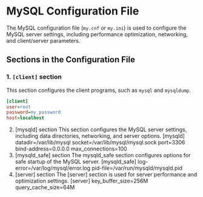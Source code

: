# MySQL Configuration File

The MySQL configuration file (`my.cnf` or `my.ini`) is used to configure the MySQL server settings, including performance optimization, networking, and client/server parameters.

## Sections in the Configuration File

### 1. `[client]` section

This section configures the client programs, such as `mysql` and `mysqldump`.

```ini
[client]
user=root
password=my_password
host=localhost
```
2. [mysqld] section
This section configures the MySQL server settings, including data directories, networking, and server options.
[mysqld]
datadir=/var/lib/mysql
socket=/var/lib/mysql/mysql.sock
port=3306
bind-address=0.0.0.0
max_connections=100
3. [mysqld_safe] section
The mysqld_safe section configures options for safe startup of the MySQL server.
[mysqld_safe]
log-error=/var/log/mysql/error.log
pid-file=/var/run/mysqld/mysqld.pid
4. [server] section
The [server] section is used for server performance and optimization settings.
[server]
key_buffer_size=256M
query_cache_size=64M

